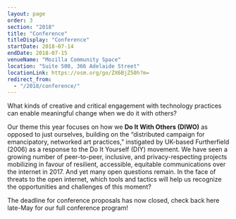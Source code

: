 ```yaml
---
layout: page
order: 3
section: "2018"
title: "Conference"
titleDisplay: "Conference"
startDate: 2018-07-14
endDate: 2018-07-15
venueName: "Mozilla Community Space"
location: "Suite 500, 366 Adelaide Street"
locationLink: https://osm.org/go/ZX6BjZ50h?m=
redirect_from:
  - "/2018/conference/"
---
```



What kinds of creative and critical engagement with technology practices can enable meaningful change when we do it with others?

Our theme this year focuses on how we **Do It With Others (DIWO)** as opposed to just ourselves, building on the “distributed campaign for emancipatory, networked art practices,” instigated by UK-based Furtherfield (2006) as a response to the Do It Yourself (DIY) movement. We have seen a growing number of peer-to-peer, inclusive, and privacy-respecting projects mobilizing in favour of resilient, accessible, equitable communications over the internet in 2017. And yet many open questions remain. In the face of threats to the open internet, which tools and tactics will help us recognize the opportunities and challenges of this moment?

The deadline for conference proposals has now closed, check back here late-May for our full conference program!
